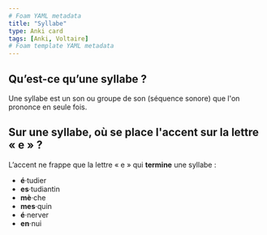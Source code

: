 ```yaml
---
# Foam YAML metadata
title: "Syllabe"
type: Anki card
tags: [Anki, Voltaire]
# Foam template YAML metadata
---
```


## Qu’est-ce qu’une syllabe ?

Une syllabe est un son ou groupe de son (séquence sonore) que l'on prononce en
seule fois.

## Sur une syllabe, où se place l'accent sur la lettre « e » ?

L’accent ne frappe que la lettre « e » qui **termine** une syllabe :

- **é**·tudier
- **es**·tudiantin
- **mè**·che
- **mes**·quin
- **é**·nerver
- **en**·nui
